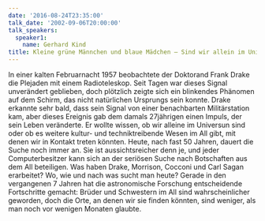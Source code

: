 ```yaml
---
date: '2016-08-24T23:35:00'
talk_date: '2002-09-06T20:00:00'
talk_speakers:
  speaker1:
    name: Gerhard Kind
title: Kleine grüne Männchen und blaue Mädchen – Sind wir allein im Universum?
---
```

In einer kalten Februarnacht 1957 beobachtete der Doktorand Frank Drake die Plejaden mit einem Radioteleskop. Seit Tagen war dieses Signal unverändert geblieben, doch plötzlich zeigte sich ein blinkendes Phänomen auf dem Schirm, das nicht natürlichen Ursprungs sein konnte. 
Drake erkannte sehr bald, dass sein Signal von einer benachbarten Militärstation kam, aber dieses Ereignis gab dem damals 27jährigen einen Impuls, der sein Leben veränderte. Er wollte wissen, ob wir alleine im Universun sind oder ob es weitere kultur- und techniktreibende Wesen im All gibt, mit denen wir in Kontakt treten könnten. 
Heute, nach fast 50 Jahren, dauert die Suche noch immer an. Sie ist aussichtsreicher denn je, und jeder Computerbesitzer kann sich an der seriösen Suche nach Botschaften aus dem All beteiligen.
Was haben Drake, Morrison, Cocconi und Carl Sagan erarbeitet? Wo, wie und nach was sucht man heute? Gerade in den vergangenen 7 Jahren hat die astronomische Forschung entscheidende Fortschritte gemacht: Brüder und Schwestern im All sind wahrscheinlicher geworden, doch die Orte, an denen wir sie finden könnten, sind weniger, als man noch vor wenigen Monaten glaubte. 